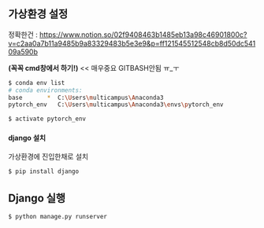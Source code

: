 ## 가상환경 설정

정확한건 : https://www.notion.so/02f9408463b1485eb13a98c46901800c?v=c2aa0a7b11a9485b9a83329483b5e3e9&p=ff121545512548cb8d50dc54109a590b

**(꼭꼭 cmd창에서 하기!)** << 매우중요 GITBASH안됨 ㅠ_ㅜ

```BASH
$ conda env list
# conda environments:
base       *  C:\Users\multicampus\Anaconda3
pytorch_env   C:\Users\multicampus\Anaconda3\envs\pytorch_env

$ activate pytorch_env
```



#### django 설치

가상환경에 진입한채로 설치

```BASH
$ pip install django
```



## Django 실행

```bash
$ python manage.py runserver
```

